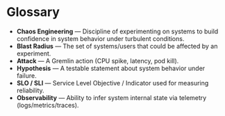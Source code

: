 # Glossary

- **Chaos Engineering** — Discipline of experimenting on systems to build confidence in system behavior under turbulent conditions.  
- **Blast Radius** — The set of systems/users that could be affected by an experiment.  
- **Attack** — A Gremlin action (CPU spike, latency, pod kill).  
- **Hypothesis** — A testable statement about system behavior under failure.  
- **SLO / SLI** — Service Level Objective / Indicator used for measuring reliability.  
- **Observability** — Ability to infer system internal state via telemetry (logs/metrics/traces).  
